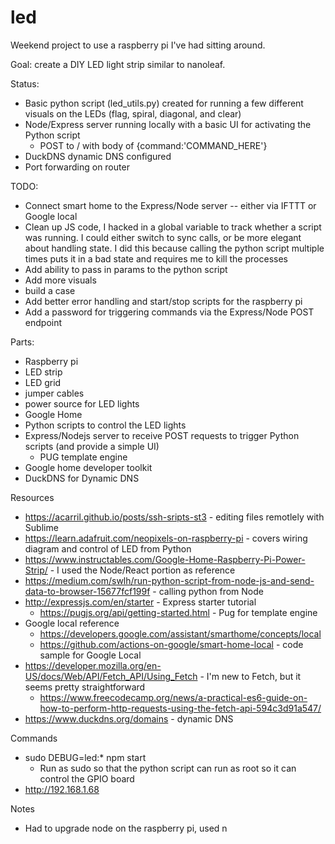 # led
Weekend project to use a raspberry pi I've had sitting around.  

Goal: create a DIY LED light strip similar to nanoleaf.

Status:
* Basic python script (led_utils.py) created for running a few different visuals on the LEDs (flag, spiral, diagonal, and clear)
* Node/Express server running locally with a basic UI for activating the Python script
  * POST to / with body of {command:'COMMAND_HERE'}
* DuckDNS dynamic DNS configured
* Port forwarding on router

TODO:
* Connect smart home to the Express/Node server -- either via IFTTT or Google local
* Clean up JS code, I hacked in a global variable to track whether a script was running.  I could either switch to sync calls, or be more elegant about handling state.  I did this because calling the python script multiple times puts it in a bad state and requires me to kill the processes
* Add ability to pass in params to the python script
* Add more visuals
* build a case
* Add better error handling and start/stop scripts for the raspberry pi
* Add a password for triggering commands via the Express/Node POST endpoint

Parts:
* Raspberry pi
* LED strip
* LED grid
* jumper cables
* power source for LED lights
* Google Home
* Python scripts to control the LED lights
* Express/Nodejs server to receive POST requests to trigger Python scripts (and provide a simple UI)
  * PUG template engine
* Google home developer toolkit 
* DuckDNS for Dynamic DNS

Resources
* https://acarril.github.io/posts/ssh-sripts-st3 - editing files remotlely with Sublime
* https://learn.adafruit.com/neopixels-on-raspberry-pi - covers wiring diagram and control of LED from Python
* https://www.instructables.com/Google-Home-Raspberry-Pi-Power-Strip/ - I used the Node/React portion as reference
* https://medium.com/swlh/run-python-script-from-node-js-and-send-data-to-browser-15677fcf199f - calling python from Node
* http://expressjs.com/en/starter - Express starter tutorial
  * https://pugjs.org/api/getting-started.html - Pug for template engine
* Google local reference
  * https://developers.google.com/assistant/smarthome/concepts/local
  * https://github.com/actions-on-google/smart-home-local - code sample for Google Local
* https://developer.mozilla.org/en-US/docs/Web/API/Fetch_API/Using_Fetch - I'm new to Fetch, but it seems pretty straightforward
  * https://www.freecodecamp.org/news/a-practical-es6-guide-on-how-to-perform-http-requests-using-the-fetch-api-594c3d91a547/
* https://www.duckdns.org/domains - dynamic DNS

Commands
* sudo DEBUG=led:* npm start
  * Run as sudo so that the python script can run as root so it can control the GPIO board
* http://192.168.1.68

Notes
* Had to upgrade node on the raspberry pi, used n 
